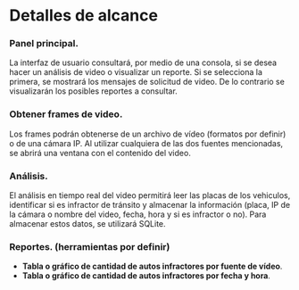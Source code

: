Detalles de alcance
============================

### Panel principal.
La interfaz de usuario consultará, por medio de una consola, si se desea hacer un análisis de video o visualizar un reporte. Si se selecciona la primera, se mostrará los mensajes de solicitud de video. De lo contrario se visualizarán los posibles reportes a consultar.

### Obtener frames de video.
Los frames podrán obtenerse de un archivo de vídeo (formatos por definir) o de una cámara IP. Al utilizar cualquiera de las dos fuentes mencionadas, se abrirá una ventana con el contenido del video.

### Análisis.
El análisis en tiempo real del video permitirá leer las placas de los vehiculos, identificar si es infractor de tránsito y almacenar la información (placa, IP de la cámara o nombre del video, fecha, hora y si es infractor o no). Para almacenar estos datos, se utilizará SQLite.

### Reportes. (herramientas por definir)
- **Tabla o gráfico de cantidad de autos infractores por fuente de vídeo**.
- **Tabla o gráfico de cantidad de autos infractores por fecha y hora**.